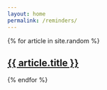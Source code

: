 ```yaml
---
layout: home
permalink: /reminders/
---
```


{% for article in site.random %}
  <h2>
    <a href="{{ article.url }}">
      {{ article.title }}
    </a>
  </h2>
{% endfor %}

